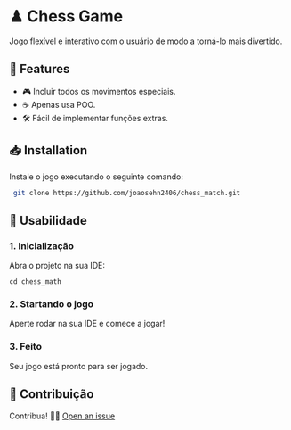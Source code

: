 # ♟ Chess Game

Jogo flexível e interativo com o usuário de modo a torná-lo mais divertido.

## 🌟 Features

- 🎮 Incluir todos os movimentos especiais.
- ☕ Apenas usa POO.
- 🛠  Fácil de implementar funções extras.

## 📥 Installation

Instale o jogo executando o seguinte comando: 

```bash
 git clone https://github.com/joaosehn2406/chess_match.git
```

## 🚀 Usabilidade

### 1. **Inicialização**

Abra o projeto na sua IDE:

```git
cd chess_math
```

### 2. **Startando o jogo**

Aperte rodar na sua IDE e comece a jogar!


### 3. **Feito**

Seu jogo está pronto para ser jogado.



## 👥 Contribuição

Contribua! 🏊‍♂️ [Open an issue](https://github.com/joaosehn2406/chess_match/issues) 


